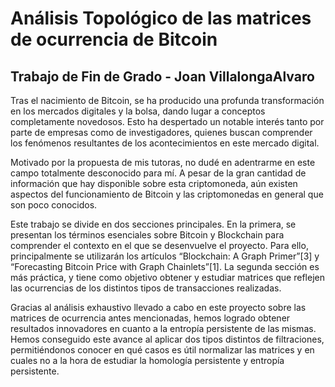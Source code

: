<h1>Análisis Topológico de las matrices de ocurrencia de Bitcoin</h1>
<h2>Trabajo de Fin de Grado - Joan VillalongaAlvaro</h2>
<p>Tras el nacimiento de Bitcoin, se ha producido una profunda transformación en los
mercados digitales y la bolsa, dando lugar a conceptos completamente novedosos. Esto
ha despertado un notable interés tanto por parte de empresas como de investigadores,
quienes buscan comprender los fenómenos resultantes de los acontecimientos en este
mercado digital.</p>

<p>Motivado por la propuesta de mis tutoras, no dudé en adentrarme en este campo
totalmente desconocido para mí. A pesar de la gran cantidad de información que hay
disponible sobre esta criptomoneda, aún existen aspectos del funcionamiento de Bitcoin
y las criptomonedas en general que son poco conocidos.</p>

<p>Este trabajo se divide en dos secciones principales. En la primera, se presentan los
términos esenciales sobre Bitcoin y Blockchain para comprender el contexto en el que
se desenvuelve el proyecto. Para ello, principalmente se utilizarán los artículos “Blockchain:
A Graph Primer”[3] y “Forecasting Bitcoin Price with Graph Chainlets”[1]. La
segunda sección es más práctica, y tiene como objetivo obtener y estudiar matrices que
reflejen las ocurrencias de los distintos tipos de transacciones realizadas.</p>

<p>Gracias al análisis exhaustivo llevado a cabo en este proyecto sobre las matrices de
ocurrencia antes mencionadas, hemos logrado obtener resultados innovadores en cuanto
a la entropía persistente de las mismas. Hemos conseguido este avance al aplicar dos
tipos distintos de filtraciones, permitiéndonos conocer en qué casos es útil normalizar
las matrices y en cuales no a la hora de estudiar la homología persistente y entropía
persistente.</p>
